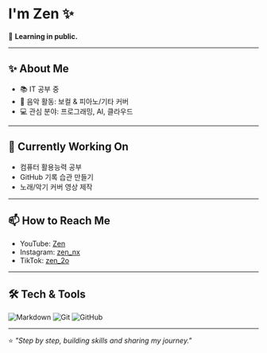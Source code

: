 # I'm Zen ✨

🌙 **Learning in public.**  

---

## ✨ About Me
- 📚 IT 공부 중
- 🎸 음악 활동: 보컬 & 피아노/기타 커버
- 💻 관심 분야: 프로그래밍, AI, 클라우드  

---

## 🔭 Currently Working On
- 컴퓨터 활용능력 공부
- GitHub 기록 습관 만들기
- 노래/악기 커버 영상 제작

---

## 📫 How to Reach Me
- YouTube: [Zen](https://www.youtube.com/@zen_nxv)  
- Instagram: [zen_nx](https://www.instagram.com/zen_nx)  
- TikTok: [zen_2o](https://www.tiktok.com/@zen_2o)  

---

## 🛠 Tech & Tools
![Markdown](https://img.shields.io/badge/-Markdown-000000?logo=markdown&logoColor=white)
![Git](https://img.shields.io/badge/-Git-F05032?logo=git&logoColor=white)
![GitHub](https://img.shields.io/badge/-GitHub-181717?logo=github&logoColor=white)

---

⭐️ _"Step by step, building skills and sharing my journey."_  
